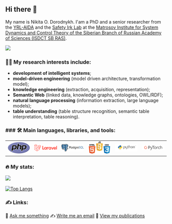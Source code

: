## Hi there 👋

My name is Nikita O. Dorodnykh. I'am a PhD and a senior researcher from the [YRL-AIDA](https://github.com/YRL-AIDA) and the [Safety Irk Lab](http://www.safety-irk.ru/) at the [Matrosov Institute for System Dynamics and Control Theory of the Siberian Branch of Russian Academy of Sciences (ISDCT SB RAS)](https://idstu.irk.ru/en/main).

<img src="https://komarev.com/ghpvc/?username=LedZeppe1in" />

### :woman_technologist: My research interests include:

- <b>development of intelligent systems</b>;
- <b>model-driven engineering</b> (model driven architecture, transformation model);
- <b>knowledge engineering</b> (extraction, acquisition, representation);
- <b>Semantic Web</b> (linked data, knowledge graphs, ontologies, OWL/RDF);
- <b>natural language processing</b> (information extraction, large language models);
- <b>table understanding</b> (table structure recognition, semantic table interpretation, table reasoning).

### ### :hammer_and_wrench: Main languages, libraries, and tools:
<table>
<tbody>
  <tr>
    <td><img src="./assets/php-logo.png" width=100 style="text-align:center;vertical-align:center" /></td>
    <td><img src="./assets/laravel-logo.png" width=100 style="text-align:center;vertical-align:center" /></td>
    <td><img src="./assets/postgresql-logo.png" width=100 style="text-align:center;vertical-align:center" /></td>
    <td><img src="./assets/html-css-js-logo.png" width=100 style="text-align:center;vertical-align:center" /></td>
    <td><img src="./assets/python-logo.png" width=100 style="text-align:center;vertical-align:center" /></td>
    <td><img src="./assets/pytorch-logo-dark.png" width=100 style="text-align:center;vertical-align:center" /></td>
  </tr>
</tbody>
</table>

### :fire: My stats:

![](https://github-readme-stats.vercel.app/api?username=LedZeppe1in&count_private=true&show_icons=true&hide_rank=false&hide_border=true&include_all_commits=true&theme=default)

[![Top Langs](https://github-readme-stats.vercel.app/api/top-langs/?username=LedZeppe1in&layout=compact)](https://github.com/anuraghazra/github-readme-stats)

### :writing_hand: Links:

:speech_balloon: [Ask me something](https://t.me/Led_Zeppe1in)
:writing_hand: [Write me an email](mailto:tualatin32@mail.ru)
:scroll: [View my publications](https://scholar.google.com/citations?user=7GQ2ZOwAAAAJ&hl)
